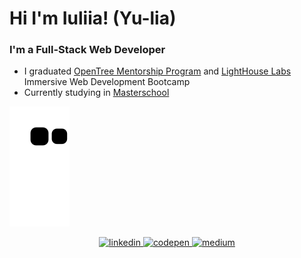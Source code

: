 

# Hi I'm Iuliia! (Yu-lia)

### I'm a Full-Stack Web Developer

- I graduated [OpenTree Mentorship Program](https://opentree.education/) and [LightHouse Labs](https://www.lighthouselabs.ca/) Immersive Web Development Bootcamp
- Currently studying in [Masterschool](https://www.masterschool.com/&target=_blank)



![snake gif](https://github.com/juliasut/juliasut/blob/output/github-contribution-grid-snake.svg)


<div align="center">
<a href="https://www.linkedin.com/in/juliasut/" target="_blank">
<img src=https://img.shields.io/badge/linkedin-%231E77B5.svg?&style=for-the-badge&logo=linkedin&logoColor=white alt=linkedin style="margin-bottom: 5px;" />
</a>
<a href="https://codepen.io/juls_sut" target="_blank">
<img src=https://img.shields.io/badge/codepen-%23131417.svg?&style=for-the-badge&logo=codepen&logoColor=white alt=codepen style="margin-bottom: 5px;" />
</a>
<a href="https://medium.com/@juliasutygina" target="_blank">
<img src=https://img.shields.io/badge/medium-%23292929.svg?&style=for-the-badge&logo=medium&logoColor=white alt=medium style="margin-bottom: 5px;" />
</a>  
</div> 
